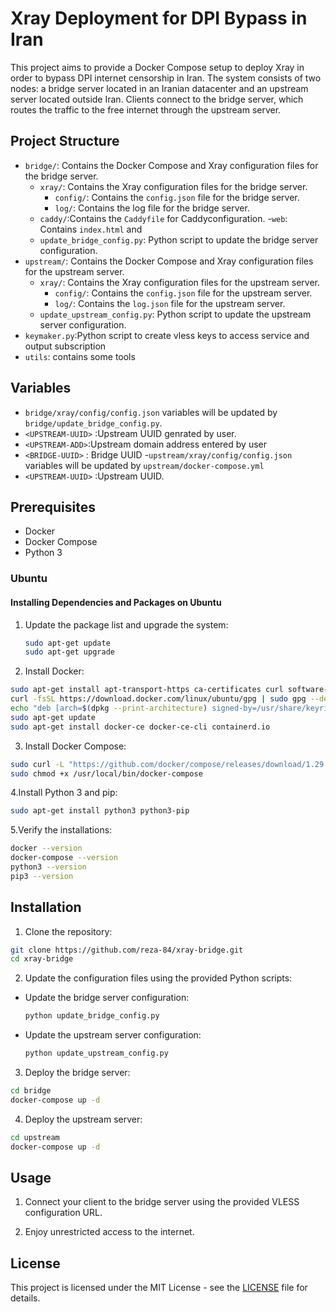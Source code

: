 # Xray Deployment for DPI Bypass in Iran

This project aims to provide a Docker Compose setup to deploy Xray in order to bypass DPI internet censorship in Iran. The system consists of two nodes: a bridge server located in an Iranian datacenter and an upstream server located outside Iran. Clients connect to the bridge server, which routes the traffic to the free internet through the upstream server.

## Project Structure

- `bridge/`: Contains the Docker Compose and Xray configuration files for the bridge server.
  - `xray/`: Contains the Xray configuration files for the bridge server.
    - `config/`: Contains the `config.json` file for the bridge server.
    - `log/`: Contains the log file for the bridge server.
  - `caddy/`:Contains the `Caddyfile` for Caddyconfiguration. -`web`: Contains `index.html` and
  - `update_bridge_config.py`: Python script to update the bridge server configuration.
- `upstream/`: Contains the Docker Compose and Xray configuration files for the upstream server.
  - `xray/`: Contains the Xray configuration files for the upstream server.
    - `config/`: Contains the `config.json` file for the upstream server.
    - `log/`: Contains the `log.json` file for the upstream server.
  - `update_upstream_config.py`: Python script to update the upstream server configuration.
- `keymaker.py`:Python script to create vless keys to access service and output subscription
- `utils`: contains some tools

## Variables

- `bridge/xray/config/config.json` variables will be updated by `bridge/update_bridge_config.py`.
- `<UPSTREAM-UUID>` :Upstream UUID genrated by user.
- `<UPSTREAM-ADD>`:Upstream domain address entered by user
- `<BRIDGE-UUID>` : Bridge UUID -`upstream/xray/config/config.json` variables will be updated by `upstream/docker-compose.yml`
- `<UPSTREAM-UUID>` :Upstream UUID.

## Prerequisites

- Docker
- Docker Compose
- Python 3

### Ubuntu

#### Installing Dependencies and Packages on Ubuntu

1. Update the package list and upgrade the system:

   ```bash
   sudo apt-get update
   sudo apt-get upgrade
   ```

2. Install Docker:

```bash
sudo apt-get install apt-transport-https ca-certificates curl software-properties-common lsb-release
curl -fsSL https://download.docker.com/linux/ubuntu/gpg | sudo gpg --dearmor -o /usr/share/keyrings/docker-archive-keyring.gpg
echo "deb [arch=$(dpkg --print-architecture) signed-by=/usr/share/keyrings/docker-archive-keyring.gpg] https://download.docker.com/linux/ubuntu $(lsb_release -cs) stable" | sudo tee /etc/apt/sources.list.d/docker.list > /dev/null
sudo apt-get update
sudo apt-get install docker-ce docker-ce-cli containerd.io

```

3. Install Docker Compose:

```bash
sudo curl -L "https://github.com/docker/compose/releases/download/1.29.2/docker-compose-$(uname -s)-$(uname -m)" -o /usr/local/bin/docker-compose
sudo chmod +x /usr/local/bin/docker-compose
```

4.Install Python 3 and pip:

```bash
sudo apt-get install python3 python3-pip
```

5.Verify the installations:

```bash
docker --version
docker-compose --version
python3 --version
pip3 --version
```

## Installation

1. Clone the repository:

```bash
git clone https://github.com/reza-84/xray-bridge.git
cd xray-bridge
```

2. Update the configuration files using the provided Python scripts:

- Update the bridge server configuration:

  ```bash
  python update_bridge_config.py
  ```

- Update the upstream server configuration:

  ```bash
  python update_upstream_config.py
  ```

3. Deploy the bridge server:

```bash
cd bridge
docker-compose up -d
```

4. Deploy the upstream server:

```bash
cd upstream
docker-compose up -d

```

## Usage

1. Connect your client to the bridge server using the provided VLESS configuration URL.

2. Enjoy unrestricted access to the internet.

## License

This project is licensed under the MIT License - see the [LICENSE](LICENSE) file for details.
